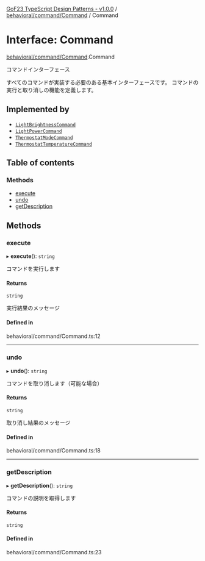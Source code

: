 [GoF23 TypeScript Design Patterns - v1.0.0](../README.md) / [behavioral/command/Command](../modules/behavioral_command_Command.md) / Command

# Interface: Command

[behavioral/command/Command](../modules/behavioral_command_Command.md).Command

コマンドインターフェース

すべてのコマンドが実装する必要のある基本インターフェースです。
コマンドの実行と取り消しの機能を定義します。

## Implemented by

- [`LightBrightnessCommand`](../classes/behavioral_command_commands_LightCommands.LightBrightnessCommand.md)
- [`LightPowerCommand`](../classes/behavioral_command_commands_LightCommands.LightPowerCommand.md)
- [`ThermostatModeCommand`](../classes/behavioral_command_commands_ThermostatCommands.ThermostatModeCommand.md)
- [`ThermostatTemperatureCommand`](../classes/behavioral_command_commands_ThermostatCommands.ThermostatTemperatureCommand.md)

## Table of contents

### Methods

- [execute](behavioral_command_Command.Command.md#execute)
- [undo](behavioral_command_Command.Command.md#undo)
- [getDescription](behavioral_command_Command.Command.md#getdescription)

## Methods

### execute

▸ **execute**(): `string`

コマンドを実行します

#### Returns

`string`

実行結果のメッセージ

#### Defined in

behavioral/command/Command.ts:12

___

### undo

▸ **undo**(): `string`

コマンドを取り消します（可能な場合）

#### Returns

`string`

取り消し結果のメッセージ

#### Defined in

behavioral/command/Command.ts:18

___

### getDescription

▸ **getDescription**(): `string`

コマンドの説明を取得します

#### Returns

`string`

#### Defined in

behavioral/command/Command.ts:23
